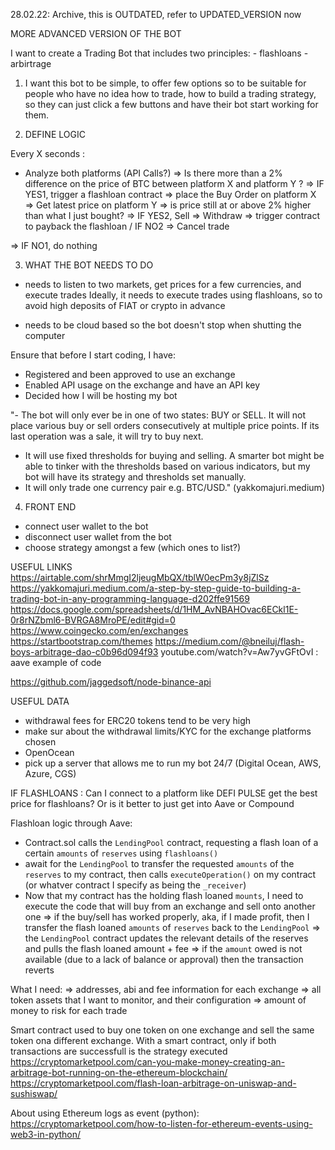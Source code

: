 28.02.22: Archive, this is OUTDATED, refer to UPDATED_VERSION now

MORE ADVANCED VERSION OF THE BOT

I want to create a Trading Bot that includes two principles: - flashloans - arbirtrage

1. I want this bot to be simple, to offer few options so to be suitable for people who have no idea
   how to trade, how to build a trading strategy, so they can just click a few buttons and have
   their bot start working for them.

2. DEFINE LOGIC

Every X seconds :

- Analyze both platforms (API Calls?) => Is there more than a 2% difference on the price of BTC
  between platform X and platform Y ? => IF YES1, trigger a flashloan contract => place the Buy Order on platform X => Get latest price on platform Y => is price still at or above 2% higher than what I just bought? => IF YES2, Sell => Withdraw => trigger contract to payback the flashloan / IF NO2 => Cancel trade

=> IF NO1, do nothing

3. WHAT THE BOT NEEDS TO DO

- needs to listen to two markets, get prices for a few currencies, and execute trades
  Ideally, it needs to execute trades using flashloans, so to avoid high deposits of FIAT or crypto in advance

- needs to be cloud based so the bot doesn't stop when shutting the computer

Ensure that before I start coding, I have:

- Registered and been approved to use an exchange
- Enabled API usage on the exchange and have an API key
- Decided how I will be hosting my bot

"- The bot will only ever be in one of two states: BUY or SELL. It will not place various buy or sell orders consecutively at multiple price points. If its last operation was a sale, it will try to buy next.

- It will use fixed thresholds for buying and selling. A smarter bot might be able to tinker with the thresholds based on various indicators, but my bot will have its strategy and thresholds set manually.
- It will only trade one currency pair e.g. BTC/USD." (yakkomajuri.medium)

4. FRONT END

- connect user wallet to the bot
- disconnect user wallet from the bot
- choose strategy amongst a few (which ones to list?)

USEFUL LINKS
https://airtable.com/shrMmgI2ljeugMbQX/tblW0ecPm3y8jZlSz
https://yakkomajuri.medium.com/a-step-by-step-guide-to-building-a-trading-bot-in-any-programming-language-d202ffe91569
https://docs.google.com/spreadsheets/d/1HM_AvNBAHOvac6ECkl1E-0r8rNZbml6-BVRGA8MroPE/edit#gid=0
https://www.coingecko.com/en/exchanges
https://startbootstrap.com/themes
https://medium.com/@bneiluj/flash-boys-arbitrage-dao-c0b96d094f93
youtube.com/watch?v=Aw7yvGFtOvI : aave example of code

https://github.com/jaggedsoft/node-binance-api

USEFUL DATA

- withdrawal fees for ERC20 tokens tend to be very high
- make sur about the withdrawal limits/KYC for the exchange platforms chosen
- OpenOcean
- pick up a server that allows me to run my bot 24/7 (Digital Ocean, AWS, Azure, CGS)

IF FLASHLOANS : Can I connect to a platform like DEFI PULSE get the best price for flashloans?
Or is it better to just get into Aave or Compound

Flashloan logic through Aave:

- Contract.sol calls the `LendingPool` contract, requesting a flash loan of a certain `amounts` of `reserves` using `flashloans()`
- await for the `LendingPool` to transfer the requested `amounts` of the `reserves` to my contract, then calls `executeOperation()` on my contract (or whatver contract I specify as being the `_receiver`)
- Now that my contract has the holding flash loaned `mounts`, I need to execute the code that will buy from an exchange and sell onto another one
  => if the buy/sell has worked properly, aka, if I made profit, then I transfer the flash loaned `amounts` of `reserves` back to the `LendingPool`
  => the `LendingPool` contract updates the relevant details of the reserves and pulls the flash loaned amount + fee
  => if the `amount` owed is not available (due to a lack of balance or approval) then the transaction reverts

What I need:
=> addresses, abi and fee information for each exchange
=> all token assets that I want to monitor, and their configuration
=> amount of money to risk for each trade

Smart contract used to buy one token on one exchange and sell the same token ona different exchange.
With a smart contract, only if both transactions are successfull is the strategy executed
https://cryptomarketpool.com/can-you-make-money-creating-an-arbitrage-bot-running-on-the-ethereum-blockchain/
https://cryptomarketpool.com/flash-loan-arbitrage-on-uniswap-and-sushiswap/

About using Ethereum logs as event (python):
https://cryptomarketpool.com/how-to-listen-for-ethereum-events-using-web3-in-python/